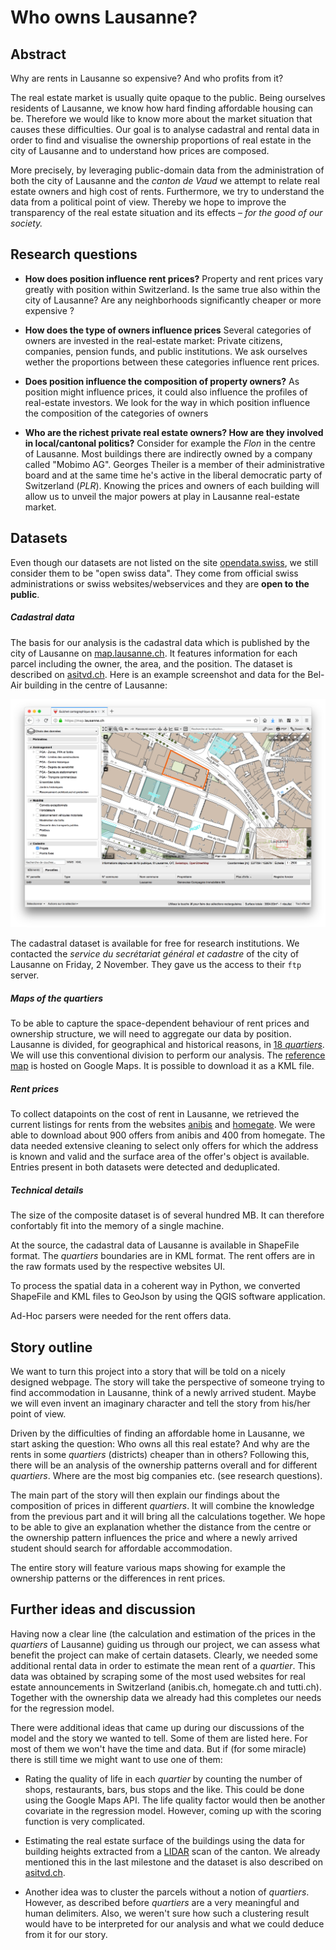 # Who owns Lausanne?

## Abstract

Why are rents in Lausanne so expensive? And who profits from it?

The real estate market is usually quite opaque to the public. Being ourselves
residents of Lausanne, we know how hard finding affordable housing can be.
Therefore we would like to know more about the market situation that causes
these difficulties. Our goal is to analyse cadastral and rental data in order to
find and visualise the ownership proportions of real estate in the city of
Lausanne and to understand how prices are composed.

More precisely, by leveraging public-domain data from the administration of both
the city of Lausanne and the _canton de Vaud_ we attempt to relate real estate
owners and high cost of rents. Furthermore, we try to understand the data from a
political point of view. Thereby we hope to improve the transparency of the real
estate situation and its effects – _for the good of our society._

## Research questions

 - **How does position influence rent prices?** Property and rent prices vary 
   greatly with position within Switzerland. Is the same true also within the
   city of Lausanne? Are any neighborhoods significantly cheaper or more
   expensive ?

- **How does the type of owners influence prices** Several categories of owners
   are invested in the real-estate market: Private citizens, companies, pension
   funds, and public institutions. We ask ourselves wether the proportions
   between these categories influence rent prices.

 - **Does position influence the composition of property owners?** As position
   might influence prices, it could also influence the profiles of real-estate
   investors. We look for the way in which position influence the composition of
   the categories of owners

 - **Who are the richest private real estate owners? How are they involved in
   local/cantonal politics?** Consider for example the _Flon_ in the centre of
   Lausanne. Most buildings there are indirectly owned by a company called
   "Mobimo AG". Georges Theiler is a member of their administrative board and at
   the same time he's active in the liberal democratic party of Switzerland
   (_PLR_). Knowing the prices and owners of each building will allow us to
   unveil the major powers at play in Lausanne real-estate market.

## Datasets

Even though our datasets are not listed on the site
[opendata.swiss](https://opendata.swiss), we still consider them to be "open
swiss data". They come from official swiss administrations or swiss
websites/webservices and they are **open to the public**.

##### Cadastral data

The basis for our analysis is the cadastral data which is published by the city
of Lausanne on [map.lausanne.ch](https://map.lausanne.ch). It features
information for each parcel including the owner, the area, and the position. The
dataset is described on
[asitvd.ch](https://www.asitvd.ch/chercher/catalogue.html?view=sheet&guid=486&catalog=main&type=complete&preview=search_list).
Here is an example screenshot and data for the Bel-Air building in the centre of
Lausanne:

![Bel-Air](belair.png)

The cadastral dataset is available for free for research institutions. We
contacted the _service du secrétariat général et cadastre_ of the city of
Lausanne on Friday, 2 November. They gave us the access to their `ftp` server.

##### Maps of the _quartiers_

To be able to capture the space-dependent behaviour of rent prices and ownership
structure, we will need to aggregate our data by position.
Lausanne is divided, for geographical and historical reasons, in [18 _quartiers_](https://www.lausanne.ch/officiel/statistique/quartiers/presentation-des-quartiers.html).
We will use this conventional division to perform our analysis.
The [reference map](https://www.google.com/maps/d/u/0/viewer?mid=1Fhi7wXjxdSfkNnZSwMysrh0JPQD2BLMF&ll=46.55355566379154%2C6.652336000000105&z=12)
 is hosted on Google Maps. It is possible to download it as a KML file.

##### Rent prices

To collect datapoints on the cost of rent in Lausanne, we retrieved the current
listings for rents from the websites [anibis](https://www.anibis.ch/fr/default.aspx)
and [homegate](https://www.homegate.ch/fr). We were able to download about 900
offers from anibis and 400 from homegate. The data needed extensive cleaning to
select only offers for which the address is known and valid and the surface area
of the offer's object is available. Entries present in both datasets were
detected and deduplicated.

##### Technical details

The size of the composite dataset is of several hundred MB. It can therefore
confortably fit into the memory of a single machine.

At the source, the cadastral data of Lausanne is available in ShapeFile format.
The _quartiers_ boundaries are in KML format. The rent offers are in the raw
formats used by the respective websites UI.

To process the spatial data in a coherent way in Python, we converted ShapeFile
and KML files to GeoJson by using the QGIS software application.

Ad-Hoc parsers were needed for the rent offers data.

<!-- altimetry data? -->
<!-- address data to map address to location? -->

## Story outline


We want to turn this project into a story that will be told on a nicely
designed webpage. The story will take the perspective of someone trying to find
accommodation in Lausanne, think of a newly arrived student. Maybe we will even
invent an imaginary character and tell the story from his/her point of view.

Driven by the difficulties of finding an affordable home in Lausanne, we start
asking the question: Who owns all this real estate? And why are the rents in
some _quartiers_ (districts) cheaper than in others? Following this, there will
be an analysis of the ownership patterns overall and for different _quartiers_.
Where are the most big companies etc. (see research questions).

The main part of the story will then explain our findings about the composition
of prices in different _quartiers_. It will combine the knowledge from the
previous part and it will bring all the calculations together. We hope to
be able to give an explanation whether the distance from the centre or the
ownership pattern influences the price and where a newly arrived student should
search for affordable accommodation.

The entire story will feature various maps showing for example the ownership
patterns or the differences in rent prices.


## Further ideas and discussion

Having now a clear line (the calculation and estimation of the prices in the
_quartiers_ of Lausanne) guiding us through our project, we can assess what
benefit the project can make of certain datasets. Clearly, we needed some
additional rental data in order to estimate the mean rent of a _quartier_.
This data was obtained by scraping some of the most used websites for real
estate announcements in Switzerland (anibis.ch, homegate.ch and tutti.ch).
Together with the ownership data we already had this completes our needs for
the regression model.

There were additional ideas that came up during our discussions of the model
and the story we wanted to tell. Some of them are listed here. For most of them
we won't have the time and data. But if (for some miracle) there is still time
we might want to use one of them:

- Rating the quality of life in each _quartier_ by counting the number of shops,
  restaurants, bars, bus stops and the like. This could be done using the Google
  Maps API. The life quality factor would then be another covariate in the
  regression model. However, coming up with the scoring function is very
  complicated.

- Estimating the real estate surface of the buildings using the data for
  building heights extracted from a [LIDAR](https://en.wikipedia.org/wiki/Lidar)
  scan of the canton. We already mentioned this in the last milestone and the
  dataset is also described on
  [asitvd.ch](https://www.asitvd.ch/chercher/catalogue.html?view=sheet&guid=553&catalog=main&type=complete&preview=search_list).

- Another idea was to cluster the parcels without a notion of _quartiers_.  
  However, as described before _quartiers_ are a very meaningful and human
  delimiters. Also, we weren't sure how such a clustering result would have to
  be interpreted for our analysis and what we could deduce from it for our
  story.
